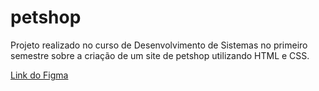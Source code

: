 # petshop
Projeto realizado no curso de Desenvolvimento de Sistemas no primeiro semestre sobre a criação de um site de petshop utilizando HTML e CSS.

[Link do Figma](https://www.figma.com/file/86ievc3NVuUEOhYi0F7gU9/PetShop?node-id=0%3A1)
